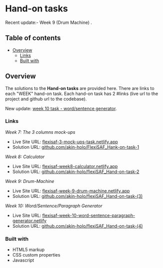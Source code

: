 # Hand-on tasks

Recent update:- Week 9 (Drum Machine) .

## Table of contents

- [Overview](#overview)
  - [Links](#links)
  - [Built with](#built-with)
  

## Overview

The solutions to the **Hand-on tasks** are provided here. There are links to each "WEEK" hand-on task.
Each hand-on task has 2 #links (live url to the project and github url to the codebase).

New update: [week 10 task - word/sentence generator](#Drum-Machine).



### Links

 _Week 7: The 3 columns mock-ups_
  - Live Site URL: [flexisaf-3-mock-ups-task.netlify.app](https://flexisaf-3-mock-ups-task.netlify.app/)
  - Solution URL: [github.com/akin-holo/FlexiSAF_Hank-on-task-1](https://github.com/akin-holo/FlexiSAF_Hank-on-task-1)

_Week 8: Calculator_
  - Live Site URL: [flexisaf-week8-calculator.netlify.app](https://flexisaf-week8-calculator.netlify.app/)
  - Solution URL: [github.com/akin-holo/flexiSAF_Hand-on-task-2](https://github.com/akin-holo/flexiSAF_Hand-on-task-2)

_Week 9: Drum-Machine_
  - Live Site URL: [flexisaf-week-9-drum-machine.netlify.app](https://flexisaf-week-9-drum-machine.netlify.app/)
  - Solution URL: [github.com/akin-holo/flexiSAF_Hand-on-task-(3)](https://github.com/akin-holo/flexiSAF_Hand-on-task-3)

_Week 10: Word/Sentence/Paragraph Generator_
  - Live Site URL: [flexisaf-week-10-word-sentence-paragraph-generator.netlify](https://flexisaf-word-sentence-para-generator.netlify.app/)
  - Solution URL: [github.com/akin-holo/flexiSAF_Hand-on-task-(4)](https://github.com/akin-holo/flexiSAF_Hand-on-task-4)

### Built with

- HTML5 markup
- CSS custom properties
- Javascript



